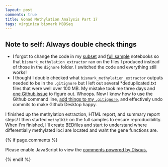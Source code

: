```yaml
---
layout: post
comments: true
title: Gonad Methylation Analysis Part 17
tags: virginica bismark MBDSeq
---
```


## Note to self: Always double check things

- I forgot to change the code in my [subset](https://github.com/RobertsLab/project-virginica-oa/blob/master/notebooks/2018-05-22-Gonad-Methylation-Subset.ipynb) and [full sample](https://github.com/RobertsLab/project-virginica-oa/blob/master/notebooks/2018-05-22-Gonad-Methylation-Full-Samples.ipynb) notebooks so that `bismark_methylation_extractor` ran on the files I produced instead of those in the `dignore` folder. I switched the code and everything still works!
- I thought I double checked what `bismark_methylation_extractor` outputs needed to be in the `.gitignore` but I left out several *deduplicated.txt files that were well over 100 MB. My mistake took me three days and [one Github issue](https://github.com/RobertsLab/resources/issues/276) to figure out. Whoops. Now I know how to use the Github command line, [add things to my `.gitignore`](https://www.tilcode.com/how-to-quickly-add-lines-to-gitignore-using-the-command-line/), and effectively undo commits to make Github Desktop happy.

I finished up the methylation extraction, HTML report, and summary report steps! I then started `methylKit` on the full samples to ensure reproducibility. When I'm finished, I'll create BEDfiles and start to understand where differentially methylated loci are located and waht the gene functions are.

{% if page.comments %}

<div id="disqus_thread"></div>
<script>

/**
*  RECOMMENDED CONFIGURATION VARIABLES: EDIT AND UNCOMMENT THE SECTION BELOW TO INSERT DYNAMIC VALUES FROM YOUR PLATFORM OR CMS.
*  LEARN WHY DEFINING THESE VARIABLES IS IMPORTANT: https://disqus.com/admin/universalcode/#configuration-variables*/
/*
var disqus_config = function () {
this.page.url = PAGE_URL;  // Replace PAGE_URL with your page's canonical URL variable
this.page.identifier = PAGE_IDENTIFIER; // Replace PAGE_IDENTIFIER with your page's unique identifier variable
};
*/
(function() { // DON'T EDIT BELOW THIS LINE
var d = document, s = d.createElement('script');
s.src = 'https://the-responsible-grad-student.disqus.com/embed.js';
s.setAttribute('data-timestamp', +new Date());
(d.head || d.body).appendChild(s);
})();
</script>
<noscript>Please enable JavaScript to view the <a href="https://disqus.com/?ref_noscript">comments powered by Disqus.</a></noscript>

{% endif %}

<script id="dsq-count-scr" src="//the-responsible-grad-student.disqus.com/count.js" async></script>
